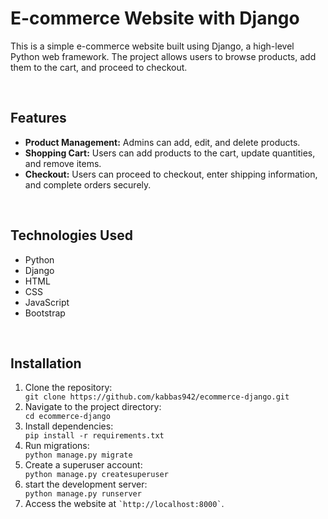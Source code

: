 <h1>E-commerce Website with Django</h1>
<p>This is a simple e-commerce website built using Django, a high-level Python web framework. The project allows users to browse products, add them to the cart, and proceed to checkout.</p>
<br>
<h2>Features</h2>
<ul>
    <li><b>Product Management:</b> Admins can add, edit, and delete products.</li>
    <li><b>Shopping Cart:</b> Users can add products to the cart, update quantities, and remove items.</li>
   <li><b>Checkout:</b> Users can proceed to checkout, enter shipping information, and complete orders securely.</li>
</ul>
<br>
<h2>Technologies Used</h2>
<ul>
    <li>Python</li>
    <li>Django</li>
    <li>HTML</li>
    <li>CSS</li>
    <li>JavaScript</li>
    <li>Bootstrap</li>
</ul>
<br>
<h2>Installation</h2>
<ol>
<li>Clone the repository:</li>
<code>git clone https://github.com/kabbas942/ecommerce-django.git</code>
<br>

<li>Navigate to the project directory:</li>
<code>cd ecommerce-django</code>
<br>
<li>Install dependencies:</li>
<code>pip install -r requirements.txt</code>
<br>
<li>Run migrations:</li>
<code>python manage.py migrate</code>
<br>
<li>Create a superuser account:</li>
<code>python manage.py createsuperuser</code>
<br>
<li>start the development server:</li>
<code>python manage.py runserver</code>
<br>
<li>Access the website at <code>`http://localhost:8000`</code>.</li>
<br>
</ol>

